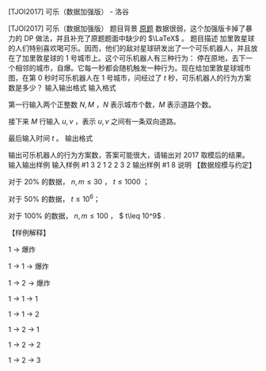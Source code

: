 



[TJOI2017] 可乐（数据加强版） - 洛谷














[TJOI2017] 可乐（数据加强版）
题目背景
[原题](https://www.luogu.org/problem/P3758) 数据很弱，这个加强版卡掉了暴力的 DP 做法，并且补充了原题题面中缺少的 $\LaTeX$ 。
题目描述
加里敦星球的人们特别喜欢喝可乐。因而，他们的敌对星球研发出了一个可乐机器人，并且放在了加里敦星球的 $1$ 号城市上。这个可乐机器人有三种行为： 停在原地，去下一个相邻的城市，自爆。它每一秒都会随机触发一种行为。现在给加里敦星球城市图，在第 $0$ 秒时可乐机器人在 $1$ 号城市，问经过了 $t$ 秒，可乐机器人的行为方案数是多少？
输入输出格式
输入格式

第一行输入两个正整数 $N,M$ ，$N$ 表示城市个数，$M$ 表示道路个数。  

接下来 $M$ 行输入 $u,v$ ，表示 $u,v$ 之间有一条双向道路。

最后输入时间 $t$ 。
输出格式

输出可乐机器人的行为方案数，答案可能很大，请输出对 $2017$ 取模后的结果。
输入输出样例
输入样例 #1
3 2
1 2
2 3
2
输出样例 #1
8
说明
【数据规模与约定】  

对于 $20\%$ 的数据， $n,m\leq 30$ ， $t\leq 1000$ ；  

对于 $50\%$ 的数据， $t\leq 10^6$；  

对于 $100\%$ 的数据， $n,m\leq 100$ ， $ t\leq 10^9$ .

【样例解释】

$1$ -> 爆炸

$1$ -> $1$ -> 爆炸

$1$ -> $2$ -> 爆炸

$1$ -> $1$ -> $1$

$1$ -> $1$ -> $2$

$1$ -> $2$ -> $1$

$1$ -> $2$ -> $2$

$1$ -> $2$ -> $3$






